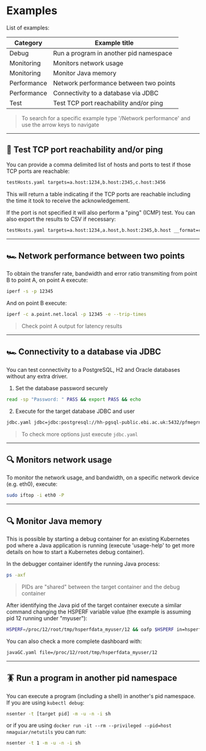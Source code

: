 # Examples

List of examples:

| Category | Example title |
|----------|---------------|
| Debug | Run a program in another pid namespace |
| Monitoring | Monitors network usage |
| Monitoring | Monitor Java memory |
| Performance | Network performance between two points |
| Performance | Connectivity to a database via JDBC |
| Test | Test TCP port reachability and/or ping |

> To search for a specific example type '/Network performance<ENTER>' and use the arrow keys to navigate

---

## 📡 Test TCP port reachability and/or ping

You can provide a comma delimited list of hosts and ports to test if those TCP ports are reachable:

```bash
testHosts.yaml targets=a.host:1234,b.host:2345,c.host:3456
```

This will return a table indicating if the TCP ports are reachable including the time it took to receive the acknowledgement.

If the port is not specified it will also perform a "ping" (ICMP) test. 
You can also export the results to CSV if necessary:

```bash
testHosts.yaml targets=a.host:1234,a.host,b.host:2345,b.host __format=csv
```

---

## 🏎️  Network performance between two points

To obtain the transfer rate, bandwidth and error ratio transmiting from point B to point A, on point A execute:

```bash
iperf -s -p 12345
```

And on point B execute:

```bash
iperf -c a.point.net.local -p 12345 -e --trip-times
```

> Check point A output for latency results

---

## 🏎️  Connectivity to a database via JDBC

You can test connectivity to a PostgreSQL, H2 and Oracle databases without any extra driver. 

1. Set the database password securely

```bash
read -sp "Password: " PASS && export PASS && echo
```

2. Execute for the target database JDBC and user

```bash
jdbc.yaml jdbc=jdbc:postgresql://hh-pgsql-public.ebi.ac.uk:5432/pfmegrnargs user=reader pass=$PASS
```

> To check more options just execute ```jdbc.yaml```

---

## 🔍 Monitors network usage

To monitor the network usage, and bandwidth, on a specific network device (e.g. eth0), execute:

```bash
sudo iftop -i eth0 -P
```

---

## 🔍 Monitor Java memory

This is possible by starting a debug container for an existing Kubernetes pod where a Java application is running (execute 'usage-help' to get more details on how to start a Kubernetes debug container).

In the debugger container identify the running Java process:

```bash
ps -axf
```

> PIDs are "shared" between the target container and the debug container

After identifying the Java pid of the target container execute a similar command changing the HSPERF variable value (the example is assuming pid 12 running under "myuser"):

```bash
HSPERF=/proc/12/root/tmp/hsperfdata_myuser/12 && oafp $HSPERF in=hsperf path=java out=grid grid="[[(title:Threads,type:chart,obj:'int threads.live:green:live threads.livePeak:red:peak threads.daemon:blue:daemon -min:0')|(title:Class Loaders,type:chart,obj:'int cls.loadedClasses:blue:loaded cls.unloadedClasses:red:unloaded')]|[(title:Heap,type:chart,obj:'bytes __mem.total:red:total __mem.used:blue:used -min:0')|(title:Metaspace,type:chart,obj:'bytes __mem.metaTotal:blue:total __mem.metaUsed:green:used -min:0')]]" loop=1
```

You can also check a more complete dashboard with:

```bash
javaGC.yaml file=/proc/12/root/tmp/hsperfdata_myuser/12
```

---

## 🪳 Run a program in another pid namespace

You can execute a program (including a shell) in another's pid namespace. 
If you are using ```kubectl debug```:

```bash
nsenter -t [target pid] -m -u -n -i sh
```

or if you are using ```docker run -it --rm --privileged --pid=host nmaguiar/netutils``` you can run:

```bash
nsenter -t 1 -m -u -n -i sh
```